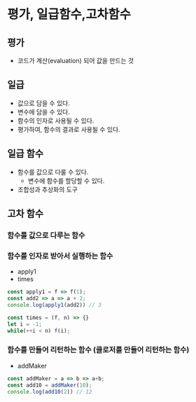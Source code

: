# 평가, 일급함수,고차함수

## 평가
- 코드가 계산(evaluation) 되어 값을 만드는 것

## 일급
- 값으로 담을 수 있다.
- 변수에 담을 수 있다.
- 함수의 인자로 사용될 수 있다.
- 평가하여, 함수의 결과로 사용될 수 있다.

## 일급 함수
- 함수를 값으로 다룰 수 있다.
  - 변수에 함수를 할당할 수 있다.
- 조합성과 추상화의 도구 


## 고차 함수
### 함수를 값으로 다루는 함수 
### 함수를 인자로 받아서 실행하는 함수 
  - apply1
  - times
  ```javascript
  const apply1 = f => f(1);
  const add2 => a => a + 2;
  console.log(apply1(add2)) // 3

  const times = (f, n) => {}
  let i = -1;
  while(++i < n) f(i);
  ```

  ### 함수를 만들어 리턴하는 함수 (클로저를 만들어 리턴하는 함수)
  - addMaker
```javascript
const addMaker = a => b => a+b;
const add10 = addMaker(10);
console.log(add10(2)) // 12
```



